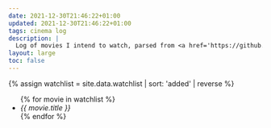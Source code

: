 ```yaml
---
date: 2021-12-30T21:46:22+01:00
updated: 2021-12-30T21:46:22+01:00
tags: cinema log
description: |
  Log of movies I intend to watch, parsed from <a href='https://github.com/xplosionmind/data/blob/main/watchlist.csv' target='_blank' title='watchlist.csv in xplosionmind/data on GitHub'>this source file</a>. Temporary solution until <a href='/moviewyrm' target='_blank' title='Moviewyrm - tommi.space'>Moviewyrm</a> becomes true.
layout: large
toc: false
---
```

{% assign watchlist = site.data.watchlist | sort: 'added' | reverse %}
<ul class='three'>{% for movie in watchlist %}<li><cite>{{ movie.title }}</cite></li>{% endfor %}</ul>
